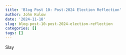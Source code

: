 ```yaml
---
title: 'Blog Post 10: Post-2024 Election Reflection'
author: John Kulow
date: '2024-11-18'
slug: blog-post-10-post-2024-election-reflection
categories: []
tags: []
---
```


Slay










